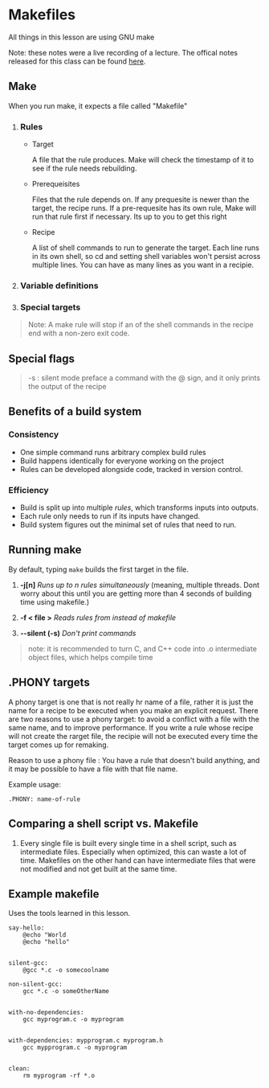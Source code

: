 # Makefiles
All things in this lesson are using GNU make

Note: these notes were a live recording of a lecture. The offical notes released for this class can be found [here](https://bernsteinbear.com/isdt/lecture-notes/3-bld/#lecture-2). 


## Make
When you run make, it expects a file called "Makefile"

1. ### Rules
    - Target

        A file that the rule produces. Make will check the timestamp of it to see if the rule needs rebuilding.
    - Prerequeisites

        Files that the rule depends on. If any prequesite is newer than the target, the recipe runs. If a pre-requesite has its own rule, Make will run that rule first if necessary. Its up to you to get this right
    - Recipe
    
        A list of shell commands to run to generate the target. Each line runs in its own shell, so cd and setting shell variables won't persist across multiple lines.
        You can have as many lines as you want in a recipie.

2. ### Variable definitions

3. ### Special targets

> Note: A make rule will stop if an of the shell commands in the recipe end with a non-zero exit code.
## Special flags
> -s : silent mode
> preface a command with the @ sign, and it only prints the output of the recipe 

## Benefits of a build system
### Consistency
- One simple command runs arbitrary complex build rules
- Build happens identically for everyone working on the project
- Rules can be developed alongside code, tracked in version control.
### Efficiency
- Build is split up into multiple _rules_, which transforms inputs into outputs.
- Each rule only needs to run if its inputs have changed.
- Build system figures out the minimal set of rules that need to run.

## Running make
By default, typing `make` builds the first target in the file.

1. **-j[n]** _Runs up to n rules simultaneously_ (meaning, multiple threads. Dont worry about this until you are getting more than 4 seconds of building time using makefile.)

2. **-f < file >** _Reads rules from <file> instead of makefile_

3. **--silent (-s)** _Don't print commands_

> note: it is recommended to turn C, and C++ code into .o intermediate object files, which helps compile time

## .PHONY targets

A phony target is one that is not really hr name of a file, rather it is just the name for a recipe to be executed when you make an explicit request. There are two reasons to use a phony target: to avoid a conflict with a file with the same name, and to improve performance. 
If you write a rule whose recipe will not create the rarget file, the recipie will not be executed every time the target comes up for remaking.

Reason to use a phony file : You have a rule that doesn't build anything, and it may be possible to have a file with that file name.

Example usage:
```make
.PHONY: name-of-rule
```

## Comparing a shell script vs. Makefile

1. Every single file is built every single time in a shell script, such as intermediate files. Especially when optimized, this can waste a lot of time. Makefiles on the other hand can have intermediate files that were not modified and not get built at the same time.

## Example makefile
Uses the tools learned in this lesson.
```make
say-hello:
    @echo "World
    @echo "hello"


silent-gcc:
    @gcc *.c -o somecoolname
    
non-silent-gcc:
    gcc *.c -o someOtherName


with-no-dependencies:
    gcc myprogram.c -o myprogram


with-dependencies: mypprogram.c myprogram.h
    gcc mypprogram.c -o myprogram


clean: 
    rm myprogram -rf *.o
```
